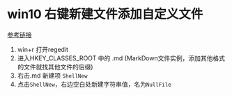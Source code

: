 # win10 右键新建文件添加自定义文件

[参考链接](http://www.pianshen.com/article/9969623602/)

1. win+r 打开regedit
2. 进入HKEY_CLASSES_ROOT 中的 .md (MarkDown文件实例，添加其他格式的文件就找其他文件的后缀)
3. 右击.md 新建项 `ShellNew`
4. 点击`ShellNew`，右边空白处新建字符串值，名为`NullFile`


